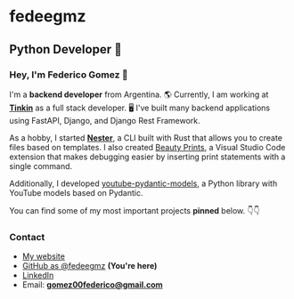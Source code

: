 # fedeegmz

## Python Developer 🐍

### Hey, I'm Federico Gomez 👋

I'm a **backend developer** from Argentina. 🌎
Currently, I am working at [**Tinkin**](https://www.tinkin.one/) as a full stack developer. 🖥️
I've built many backend applications using FastAPI, Django, and Django Rest Framework.

As a hobby, I started [**Nester**](https://github.com/fedeegmz/nester), a CLI built with Rust that allows you to create
files based on templates. I also created [Beauty Prints](https://github.com/fedeegmz/beauty-prints), a Visual Studio
Code extension that makes debugging easier by inserting print statements with a single command.

Additionally, I developed [youtube-pydantic-models](https://github.com/fedeegmz/youtube-pydantic-models), a Python
library with YouTube models based on Pydantic.

You can find some of my most important projects **pinned** below. 👇👇

### Contact

- [My website](https://fedeegmz.onrender.com/)
- [GitHub as @fedeegmz](https://github.com/fedeegmz) **(You're here)**
- [LinkedIn](https://www.linkedin.com/in/federico00gomez/)
- Email: [**gomez00federico@gmail.com**](gomez00federico@gmail.com)
